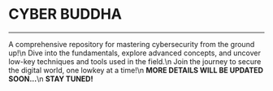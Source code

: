 # CYBER BUDDHA
---
A comprehensive repository for mastering cybersecurity from the ground up!\n
Dive into the fundamentals, explore advanced concepts, and uncover low-key techniques and tools used in the field.\n
Join the journey to secure the digital world, one lowkey at a time!\n
**MORE DETAILS WILL BE UPDATED SOON...**\n
**STAY TUNED!**
